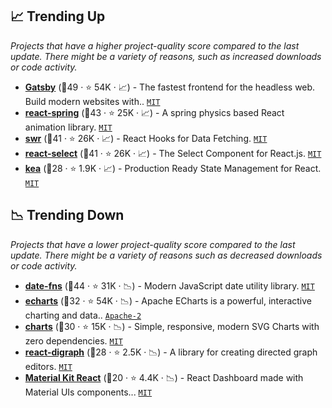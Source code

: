 ## 📈 Trending Up

_Projects that have a higher project-quality score compared to the last update. There might be a variety of reasons, such as increased downloads or code activity._

- <b><a href="https://github.com/gatsbyjs/gatsby">Gatsby</a></b> (🥈49 ·  ⭐ 54K · 📈) - The fastest frontend for the headless web. Build modern websites with.. <code><a href="http://bit.ly/34MBwT8">MIT</a></code>
- <b><a href="https://github.com/pmndrs/react-spring">react-spring</a></b> (🥇43 ·  ⭐ 25K · 📈) - A spring physics based React animation library. <code><a href="http://bit.ly/34MBwT8">MIT</a></code>
- <b><a href="https://github.com/vercel/swr">swr</a></b> (🥈41 ·  ⭐ 26K · 📈) - React Hooks for Data Fetching. <code><a href="http://bit.ly/34MBwT8">MIT</a></code>
- <b><a href="https://github.com/JedWatson/react-select">react-select</a></b> (🥇41 ·  ⭐ 26K · 📈) - The Select Component for React.js. <code><a href="http://bit.ly/34MBwT8">MIT</a></code>
- <b><a href="https://github.com/keajs/kea">kea</a></b> (🥉28 ·  ⭐ 1.9K · 📈) - Production Ready State Management for React. <code><a href="http://bit.ly/34MBwT8">MIT</a></code>

## 📉 Trending Down

_Projects that have a lower project-quality score compared to the last update. There might be a variety of reasons such as decreased downloads or code activity._

- <b><a href="https://github.com/date-fns/date-fns">date-fns</a></b> (🥈44 ·  ⭐ 31K · 📉) - Modern JavaScript date utility library. <code><a href="http://bit.ly/34MBwT8">MIT</a></code>
- <b><a href="https://github.com/apache/echarts">echarts</a></b> (🥈32 ·  ⭐ 54K · 📉) - Apache ECharts is a powerful, interactive charting and data.. <code><a href="http://bit.ly/3nYMfla">Apache-2</a></code>
- <b><a href="https://github.com/frappe/charts">charts</a></b> (🥉30 ·  ⭐ 15K · 📉) - Simple, responsive, modern SVG Charts with zero dependencies. <code><a href="http://bit.ly/34MBwT8">MIT</a></code>
- <b><a href="https://github.com/uber/react-digraph">react-digraph</a></b> (🥉28 ·  ⭐ 2.5K · 📉) - A library for creating directed graph editors. <code><a href="http://bit.ly/34MBwT8">MIT</a></code>
- <b><a href="https://github.com/devias-io/material-kit-react">Material Kit React</a></b> (🥈20 ·  ⭐ 4.4K · 📉) - React Dashboard made with Material UIs components... <code><a href="http://bit.ly/34MBwT8">MIT</a></code> <code><img src="https://mui.com/static/favicon.ico" style="display:inline;" width="13" height="13"></code>

